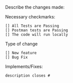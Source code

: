 Describe the changes made:



Necessary checkmarks:

    [] All Tests are Passing
    [] Postman tests are Passing
    [] The code will run locally

Type of change

    [] New feature
    [] Bug Fix

Implements/Fixes:

    description closes #

